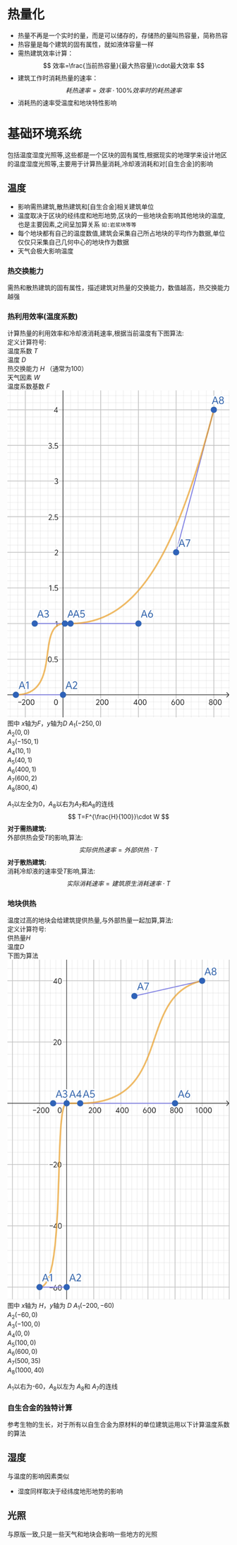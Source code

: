  # 热量化
- 热量不再是一个实时的量，而是可以储存的，存储热的量叫热容量，简称热容
- 热容量是每个建筑的固有属性，就如液体容量一样
- 需热建筑效率计算：
$$
效率=\frac{当前热容量}{最大热容量}\cdot最大效率
$$
- 建筑工作时消耗热量的速率：
$$
耗热速率=效率\cdot100\%效率时的耗热速率
$$
- 消耗热的速率受温度和地块特性影响
# 基础环境系统
包括温度湿度光照等,这些都是一个区块的固有属性,根据现实的地理学来设计地区的温度湿度光照等,主要用于计算热量消耗,冷却液消耗和对[自生合金]的影响
## 温度
- 影响需热建筑,散热建筑和[自生合金]相关建筑单位
- 温度取决于区块的经纬度和地形地势,区块的一些地块会影响其他地块的温度,也是主要因素,之间呈加算关系 `如:岩浆块等等`
- 每个地块都有自己的温度数值,建筑会采集自己所占地块的平均作为数据,单位仅仅只采集自己几何中心的地块作为数据
- 天气会极大影响温度
### 热交换能力
需热和散热建筑的固有属性，描述建筑对热量的交换能力，数值越高，热交换能力越强
### 热利用效率(温度系数)
计算热量的利用效率和冷却液消耗速率,根据当前温度有下图算法:  
定义计算符号:  
温度系数 $T$  
温度 $D$  
热交换能力 $H$  （通常为100）  
天气因素 $W$   
温度系数基数 $F$  
![alt text](IMG_20240812_011016.jpg)
图中 $x$轴为$F$，$y$轴为$D$
$A_1(-250,0)$  
$A_2(0,0)$   
$A_3(-150,1)$   
$A_4(10,1)$   
$A_5(40,1)$   
$A_6(400,1)$   
$A_7(600,2)$   
$A_8(800,4)$  

$A_1$以左全为0，$A_8$以右为$A_7$和$A_8$的连线
$$
T=F^{\frac{H}{100}}\cdot W 
$$
**对于需热建筑:**  
外部供热会受$T$的影响,算法:
$$
实际供热速率=外部供热 \cdot T
$$
**对于散热建筑:**  
消耗冷却液的速率受$T$影响,算法:  
$$
实际消耗速率=建筑原生消耗速率 \cdot T
$$
### 地块供热
温度过高的地块会给建筑提供热量,与外部热量一起加算,算法:  
定义计算符号:  
供热量$H$  
温度$D$  
下图为算法
![alt text](IMG_20240812_013018.jpg)
图中  $x$轴为 $H$，$y$轴为 $D$
$A_1(-200,-60)$   
$A_2(-60,0)$   
$A_3(-100,0)$  
$A_4(0,0)$  
$A_5(100,0)$  
$A_6(600,0)$   
$A_7(500,35)$   
$A_8(1000,40)$  

$A_1$以右为-60，$A_8$以左为 $A_8$和 $A_7$的连线
### 自生合金的独特计算
参考生物的生长，对于所有以自生合金为原材料的单位建筑运用以下计算温度系数的算法
## 湿度
与温度的影响因素类似
- 湿度同样取决于经纬度地形地势的影响
## 光照
与原版一致,只是一些天气和地块会影响一些地方的光照